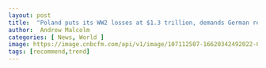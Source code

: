 ```yaml
---
layout: post
title:  "Poland puts its WW2 losses at $1.3 trillion, demands German reparations"
author:  Andrew Malcolm
categories: [ News, World ]
image: https://image.cnbcfm.com/api/v1/image/107112507-16620342492022-09-01t092218z_1992540571_rc298w9l5i1d_rtrmadp_0_russia-lukoil-manager-death.jpeg?v=1662066607&w=740&h=416&ffmt=webp
tags: [recommend,trend]
---
```

<!--stackedit_data:
eyJoaXN0b3J5IjpbLTIwMDc2Mzg4ODNdfQ==
-->
